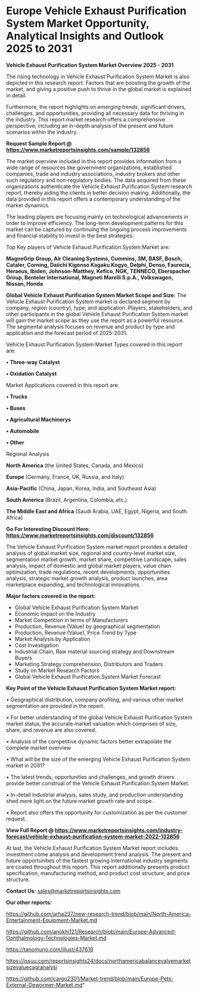# Europe Vehicle Exhaust Purification System Market Opportunity, Analytical Insights and Outlook 2025 to 2031

<Strong> Vehicle Exhaust Purification System Market Overview 2025 - 2031</strong>

The rising technology in Vehicle Exhaust Purification System Market is also depicted in this research report. Factors that are boosting the growth of the market, and giving a positive push to thrive in the global market is explained in detail.

Furthermore, the report highlights on emerging trends, significant drivers, challenges, and opportunities, providing all necessary data for thriving in the industry. This report market research offers a comprehensive perspective, including an in-depth analysis of the present and future scenarios within the industry.

<strong>Request Sample Report @ <a href=https://www.marketreportsinsights.com/sample/132856>https://www.marketreportsinsights.com/sample/132856</a></strong>

The market overview included in this report provides information from a wide range of resources like government organizations, established companies, trade and industry associations, industry brokers and other such regulatory and non-regulatory bodies. The data acquired from these organizations authenticate the Vehicle Exhaust Purification System research report, thereby aiding the clients in better decision making. Additionally, the data provided in this report offers a contemporary understanding of the market dynamics.

The leading players are focusing mainly on technological advancements in order to improve efficiency. The long-term development patterns for this market can be captured by continuing the ongoing process improvements and financial stability to invest in the best strategies.

Top Key players of Vehicle Exhaust Purification System Market are:

<strong>MagneGrip Group, Air Cleaning Systems, Cummins, 3M, BASF, Bosch, Cataler, Corning, Daiichi Kigenso Kagaku Kogyo, Delphi, Denso, Faurecia, Heraeus, Ibiden, Johnson-Matthey, Kefico, NGK, TENNECO, Eberspacher Group, Benteler International, Magneti Marelli S.p.A., Volkswagen, Nissan, Honda</strong>

<strong><b>Global Vehicle Exhaust Purification System Market Scope and Size:</b></strong>
The Vehicle Exhaust Purification System market is declared segment by company, region (country), type, and application. Players, stakeholders, and other participants in the global Vehicle Exhaust Purification System market will gain the market scope as they use the report as a powerful resource. The segmental analysis focuses on revenue and product by type and application and the forecast period of 2025-2031.

Vehicle Exhaust Purification System Market Types covered in this report are:

<strong>• Three-way Catalyst

• Oxidation Catalyst</strong>

Market Applications covered in this report are:

<strong>• Trucks

• Buses

• Agricultural Machinerys

• Automobile

• Other</strong> 

Regional Analysis

<strong>North America</strong> (the United States, Canada, and Mexico)

<strong>Europe</strong> (Germany, France, UK, Russia, and Italy)

<strong>Asia-Pacific</strong> (China, Japan, Korea, India, and Southeast Asia)

<strong>South America</strong> (Brazil, Argentina, Colombia, etc.)

<strong>The Middle East and Africa</strong> (Saudi Arabia, UAE, Egypt, Nigeria, and South Africa)

<strong>Go For Interesting Discount Here: <a href=https://www.marketreportsinsights.com/discount/132856>https://www.marketreportsinsights.com/discount/132856</a></strong>

The Vehicle Exhaust Purification System market report provides a detailed analysis of global market size, regional and country-level market size, segmentation market growth, market share, competitive Landscape, sales analysis, impact of domestic and global market players, value chain optimization, trade regulations, recent developments, opportunities analysis, strategic market growth analysis, product launches, area marketplace expanding, and technological innovations.

<strong><b>Major factors covered in the report:</b></strong>
<ul>
  <li>Global Vehicle Exhaust Purification System Market </li>
  <li>Economic Impact on the Industry</li>
  <li>Market Competition in terms of Manufacturers</li>
  <li>Production, Revenue (Value) by geographical segmentation</li>
  <li>Production, Revenue (Value), Price Trend by Type</li>
  <li>Market Analysis by Application</li>
  <li>Cost Investigation</li>
  <li>Industrial Chain, Raw material sourcing strategy and Downstream Buyers</li>
  <li>Marketing Strategy comprehension, Distributors and Traders</li>
  <li>Study on Market Research Factors</li>
  <li>Global Vehicle Exhaust Purification System Market Forecast</li>
</ul>

<strong><b>Key Point of the Vehicle Exhaust Purification System Market report:</b></strong>

• Geographical distribution, company profiling, and various other market segmentation are provided in the report.

• For better understanding of the global Vehicle Exhaust Purification System market status, the accurate market valuation which comprises of size, share, and revenue are also covered.

• Analysis of the competitive dynamic factors better extrapolate the complete market overview

• What will be the size of the emerging Vehicle Exhaust Purification System market in 2031?

• The latest trends, opportunities and challenges, and growth drivers provide better construal of the Vehicle Exhaust Purification System Market.

• In-detail industrial analysis, sales study, and production understanding shed more light on the future market growth rate and scope.

• Report also offers the opportunity for customization as per the customer request.

<strong><b>View Full Report @ <a href=https://www.marketreportsinsights.com/industry-forecast/vehicle-exhaust-purification-system-market-2022-132856>https://www.marketreportsinsights.com/industry-forecast/vehicle-exhaust-purification-system-market-2022-132856</a></b></strong>


At last, the Vehicle Exhaust Purification System Market report includes investment come analysis and development trend analysis. The present and future opportunities of the fastest growing international industry segments are coated throughout this report. This report additionally presents product specification, manufacturing method, and product cost structure, and price structure.

<strong>Contact Us:</strong>
sales@marketreportsinsights.com

<strong>Our other reports:</strong>

<a href=https://github.com/arha237/new-research-trend/blob/main/North-America-Entertainment-Equipment-Market.md>https://github.com/arha237/new-research-trend/blob/main/North-America-Entertainment-Equipment-Market.md</a>

<a href=https://github.com/anokhi121/Research/blob/main/Europe-Advanced-Ophthalmology-Technologies-Market.md>https://github.com/anokhi121/Research/blob/main/Europe-Advanced-Ophthalmology-Technologies-Market.md</a>

<a href=https://tanomuno.com/illust/437618>https://tanomuno.com/illust/437618</a>

<a href=https://issuu.com/reportsinsights24/docs/northamericabalancevalvemarketsizevaluecagranalysi>https://issuu.com/reportsinsights24/docs/northamericabalancevalvemarketsizevaluecagranalysi</a>

<a href=https://github.com/cargo2301/Market-trend/blob/main/Europe-Pets-External-Dewormer-Market.md>https://github.com/cargo2301/Market-trend/blob/main/Europe-Pets-External-Dewormer-Market.md</a>"
